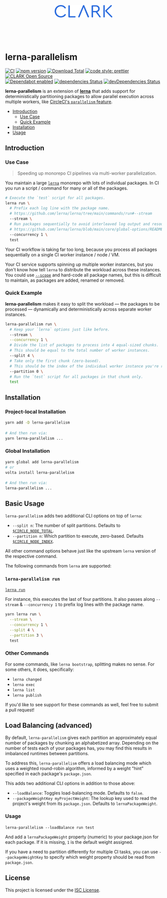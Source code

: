 <p align="center">
  <a href="https://www.clark.de/de/jobs">
    <br><br><br><br><br>
    <img alt="CLARK" src="./docs/assets/clark.svg" height="40">
    <br><br><br><br><br>
  </a>
</p>

# lerna-parallelism

[![CI](https://github.com/ClarkSource/lerna-parallelism/workflows/CI/badge.svg)](https://github.com/ClarkSource/lerna-parallelism/actions)
[![npm version](https://badge.fury.io/js/lerna-parallelism.svg)](http://badge.fury.io/js/lerna-parallelism)
[![Download Total](https://img.shields.io/npm/dt/lerna-parallelism.svg)](http://badge.fury.io/js/lerna-parallelism)
[![code style: prettier](https://img.shields.io/badge/code_style-prettier-ff69b4.svg)](https://github.com/prettier/prettier)
[![CLARK Open Source](https://img.shields.io/badge/CLARK-Open%20Source-%232B6CDE.svg)](https://www.clark.de/de/jobs)<br>
[![Dependabot enabled](https://img.shields.io/badge/dependabot-enabled-blue.svg?logo=dependabot)](https://dependabot.com/)
[![dependencies Status](https://david-dm.org/ClarkSource/lerna-parallelism/status.svg)](https://david-dm.org/ClarkSource/lerna-parallelism)
[![devDependencies Status](https://david-dm.org/ClarkSource/lerna-parallelism/dev-status.svg)](https://david-dm.org/ClarkSource/lerna-parallelism?type=dev)

**lerna-parallelism** is an extension of [**lerna**][lerna] that adds support
for deterministically partitioning packages to allow parallel execution across
multiple workers, like [CircleCI's `parallelism` feature][circleci-parallelism].

[lerna]: https://github.com/lerna/lerna
[circleci-parallelism]: https://circleci.com/docs/2.0/parallelism-faster-jobs/

- [Introduction](#Introduction)
  - [Use Case](#Use-Case)
  - [Quick Example](#Quick-Example)
- [Installation](#Installation)
- [Usage](#Usage)

## Introduction

### Use Case

> Speeding up monorepo CI pipelines via multi-worker parallelization.

You maintain a large [`lerna`][lerna] monorepo with lots of individual packages.
In CI you run a script / command for many or all of the packages.

```sh
# Execute the `test` script for all packages.
lerna run \
  # Prefix each log line with the package name.
  # https://github.com/lerna/lerna/tree/main/commands/run#--stream
  --stream \
  # Run packages sequentially to avoid interleaved log output and resource contention.
  # https://github.com/lerna/lerna/blob/main/core/global-options/README.md#--concurrency
  --concurrency 1 \
  test
```

Your CI workflow is taking far too long, because you process all packages
sequentially on a single CI worker instance / node / VM.

Your CI service supports spinning up multiple worker instances, but you don't
know how tell `lerna` to distribute the workload across these instances. You
could use [`--scope`][lerna-scope] and hard-code all package names, but this is
difficult to maintain, as packages are added, renamed or removed.

[lerna-scope]: https://github.com/lerna/lerna/tree/main/core/filter-options#--scope-glob

### Quick Example

**lerna-parallelism** makes it easy to split the workload — the packages to be
processed — dynamically and deterministically across separate worker instances.

```sh
lerna-parallelism run \
  # Keep your `lerna` options just like before.
  --stream \
  --concurrency 1 \
  # Divide the list of packages to process into 4 equal-sized chunks.
  # This should be equal to the total number of worker instances.
  --split 4 \
  # Take only the first chunk (zero-based).
  # This should be the index of the individual worker instance you're running on.
  --partition 0 \
  # Run the `test` script for all packages in that chunk only.
  test
```

## Installation

### Project-local Installation

```sh
yarn add -D lerna-parallelism

# And then run via:
yarn lerna-parallelism ...
```

### Global Installation

```sh
yarn global add lerna-parallelism
# or
volta install lerna-parallelism

# And then run via:
lerna-parallelism ...
```

## Basic Usage

`lerna-parallelism` adds two additional CLI options on top of `lerna`:

- `--split n`: The number of split partitions. Defaults to
  [`$CIRCLE_NODE_TOTAL`][circleci-parallelism-env].
- `--partition n`: Which partition to execute, zero-based. Defaults
  [`$CIRCLE_NODE_INDEX`][circleci-parallelism-env].

[circleci-parallelism-env]: https://circleci.com/docs/2.0/parallelism-faster-jobs/#using-environment-variables-to-split-tests

All other command options behave just like the upstream `lerna` version of the
respective command.

The following commands from `lerna` are supported:

### `lerna-parallelism run`

[`lerna run`][lerna-run]

[lerna-run]: https://github.com/lerna/lerna/blob/master/commands/run#readme

For instance, this executes the last of four partitions. It also passes along
`--stream` & `--concurrency 1` to prefix log lines with the package name.

```sh
yarn lerna run \
  --stream \
  --concurrency 1 \
  --split 4 \
  --partition 3 \
  test
```

### Other Commands

For some commands, like `lerna bootstrap`, splitting makes no sense. For some
others, it does, specifically:

- `lerna changed`
- `lerna exec`
- `lerna list`
- `lerna publish`

If you'd like to see support for these commands as well, feel free to submit a
pull request!

## Load Balancing (advanced)

By default, `lerna-parallelism` gives each partition an approximately equal
number of packages by chunking an alphabetized array. Depending on the number of
tests each of your packages has, you may find this results in imbalanced
runtimes between partitions.

To address this, `lerna-parallelism` offers a load balancing mode which uses a
weighted round-robin algorithm, informed by a weight "hint" specified in each
package's `package.json`.

This adds two additional CLI options in addition to those above:

- `--loadBalance`: Toggles load-balancing mode. Defaults to `false`.
- `--packageWeightKey myProjectWeight`: The lookup key used to read the
  project's weight from its `package.json`. Defaults to `lernaPackageWeight`.

### Usage

`lerna-parallelism --loadBalance run test`

And add a `lernaPackageWeight` property (numeric) to your package.json for each
package. If it is missing, `1` is the default weight assigned.

If you have a need to partition differently for multiple CI tasks, you can use
`--packageWeightKey` to specify which weight property should be read from
`package.json`.

## License

This project is licensed under the [ISC License](LICENSE.md).
